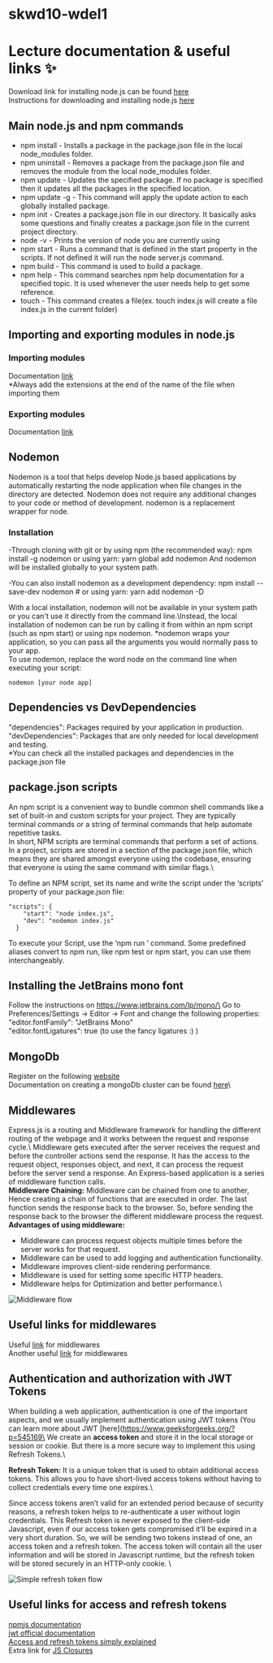 # skwd10-wdel1

# Lecture documentation & useful links ✨

Download link for installing node.js can be found [here](https://nodejs.org/en/download/)\
Instructions for downloading and installing node.js [here](https://docs.npmjs.com/downloading-and-installing-node-js-and-npm
)

## Main node.js and npm commands
- npm install - Installs a package in the package.json file in the local node_modules folder.
- npm uninstall - Removes a package from the package.json file and removes the module from the local node_modules folder.
- npm update - Updates the specified package. If no package is specified then it updates all the packages in the specified location.
- npm update -g - This command will apply the update action to each globally installed package.
- npm init - Creates a package.json file in our directory. It basically asks some questions and finally creates a package.json file in the current project directory.
- node -v - Prints the version of node you are currently using
- npm start - Runs a command that is defined in the start property in the scripts. If not defined it will run the node server.js command.
- npm build - This command is used to build a package.
- npm help - This command searches npm help documentation for a specified topic. It is used whenever the user needs help to get some reference.
- touch - This command creates a file(ex. touch index.js will create a file index.js in the current folder)

## Importing and exporting modules in node.js
### Importing modules
Documentation [link](https://developer.mozilla.org/en-US/docs/Web/JavaScript/Reference/Statements/import)\
*Always add the extensions at the end of the name of the file when importing them
### Exporting modules
Documentation [link](https://developer.mozilla.org/en-US/docs/web/javascript/reference/statements/export)

## Nodemon
Nodemon is a tool that helps develop Node.js based applications by automatically restarting the node application when file changes in the directory are detected. Nodemon does not require any additional changes to your code or method of development. nodemon is a replacement wrapper for node. 
### Installation
-Through cloning with git or by using npm (the recommended way):
npm install -g nodemon or using yarn: yarn global add nodemon
And nodemon will be installed globally to your system path.

-You can also install nodemon as a development dependency:
npm install --save-dev nodemon # or using yarn: yarn add nodemon -D

With a local installation, nodemon will not be available in your system path or you can't use it directly from the command line.\Instead, the local installation of nodemon can be run by calling it from within an npm script (such as npm start) or using npx nodemon.
*nodemon wraps your application, so you can pass all the arguments you would normally pass to your app.\
To use nodemon, replace the word node on the command line when executing your script: 
```
nodemon [your node app]
```

## Dependencies vs DevDependencies
"dependencies": Packages required by your application in production.\
"devDependencies": Packages that are only needed for local development and testing.\
*You can check all the installed packages and dependencies in the package.json file

## package.json scripts
An npm script is a convenient way to bundle common shell commands like a set of built-in and custom scripts for your project. They are typically terminal commands or a string of terminal commands that help automate repetitive tasks.\
In short, NPM scripts are terminal commands that perform a set of actions.\
In a project, scripts are stored in a section of the package.json file, which means they are shared amongst everyone using the codebase, ensuring that everyone is using the same command with similar flags.\

To define an NPM script, set its name and write the script under the ‘scripts’ property of your package.json file:
```
"scripts": {
    "start": "node index.js",
    "dev": "nodemon index.js"
  }
```
To execute your Script, use the ‘npm run <NAME-OF-YOUR-SCRIPT>’ command. Some predefined aliases convert to npm run, like npm test or npm start, you can use them interchangeably. 

## Installing the JetBrains mono font

Follow the instructions on https://www.jetbrains.com/lp/mono/\
Go to Preferences/Settings → Editor → Font and change the following properties:\
"editor.fontFamily": "JetBrains Mono"\
"editor.fontLigatures": true (to use the fancy ligatures :) )

## MongoDb
Register on the following [website](https://www.mongodb.com/)\
Documentation on creating a mongoDb cluster can be found [here](https://www.mongodb.com/basics/clusters/mongodb-cluster-setup)\

## Middlewares
Express.js is a routing and Middleware framework for handling the different routing of the webpage and it works between the request and response cycle.\ 
Middleware gets executed after the server receives the request and before the controller actions send the response. It has the access to the request object, responses object, and next, it can process the request before the server send a response. An Express-based application is a series of middleware function calls.\
**Middleware Chaining:** Middleware can be chained from one to another, Hence creating a chain of functions that are executed in order. The last function sends the response back to the browser. So, before sending the response back to the browser the different middleware process the request.\
**Advantages of using middleware:**
- Middleware can process request objects multiple times before the server works for that request.
- Middleware can be used to add logging and authentication functionality.
- Middleware improves client-side rendering performance.
- Middleware is used for setting some specific HTTP headers.
- Middleware helps for Optimization and better performance.\

![Middleware flow](https://www.tutorialspoint.com/expressjs/images/middleware_desc.jpg)

## Useful links for middlewares
Useful [link](https://www.turing.com/kb/building-middleware-for-node-js) for middlewares\
Another useful [link](http://expressjs.com/en/guide/writing-middleware.html) for middlewares

## Authentication and authorization with JWT Tokens
When building a web application, authentication is one of the important aspects, and we usually implement authentication using JWT tokens (You can learn more about JWT [here](https://www.geeksforgeeks.org/?p=545169\
We create an **access token** and store it in the local storage or session or cookie. But there is a more secure way to implement this using Refresh Tokens.\

**Refresh Token:** It is a unique token that is used to obtain additional access tokens. This allows you to have short-lived access tokens without having to collect credentials every time one expires.\

Since access tokens aren’t valid for an extended period because of security reasons, a refresh token helps to re-authenticate a user without login credentials. This Refresh token is never exposed to the client-side Javascript, even if our access token gets compromised it’ll be expired in a very short duration. So, we will be sending two tokens instead of one, an access token and a refresh token. The access token will contain all the user information and will be stored in Javascript runtime, but the refresh token will be stored securely in an HTTP-only cookie. \

![Simple refresh token flow](https://i.ytimg.com/vi/yadjfgDBSiM/maxresdefault.jpg)

## Useful links for access and refresh tokens
[npmjs documentation](https://www.npmjs.com/package/jsonwebtoken)\
[jwt official documentation](https://jwt.io/introduction)\
[Access and refresh tokens simply explained](https://www.loginradius.com/blog/identity/refresh-tokens-jwt-interaction/)\
Extra link for [JS Closures](https://developer.mozilla.org/en-US/docs/Web/JavaScript/Closures#practical_closures)

